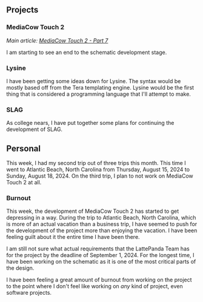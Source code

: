 
## Projects

### MediaCow Touch 2 
*Main article: [MediaCow Touch 2 - Part 7](/blog/mct2_p7/)*

I am starting to see an end to the schematic development stage. 

### Lysine
I have been getting some ideas down for Lysine. The syntax would be mostly based off from the Tera templating engine. Lysine would be the first thing that is considered a programming language that I'll attempt to make.

### SLAG
As college nears, I have put together some plans for continuing the development of SLAG.

## Personal
This week, I had my second trip out of three trips this month. This time I went to Atlantic Beach, North Carolina from Thursday, August 15, 2024 to Sunday, August 18, 2024. On the third trip, I plan to not work on MediaCow Touch 2 at all. 

### Burnout
This week, the development of MediaCow Touch 2 has started to get depressing in a way. During the trip to Atlantic Beach, North Carolina, which is more of an actual vacation than a business trip, I have seemed to push for the development of the project more than enjoying the vacation. I have been feeling guilt about it the entire time I have been there. 

I am still not sure what actual requirements that the LattePanda Team has for the project by the deadline of September 1, 2024. For the longest time, I have been working on the schematic as it is one of the most critical parts of the design.

I have been feeling a great amount of burnout from working on the project to the point where I don't feel like working on *any* kind of project, even software projects.